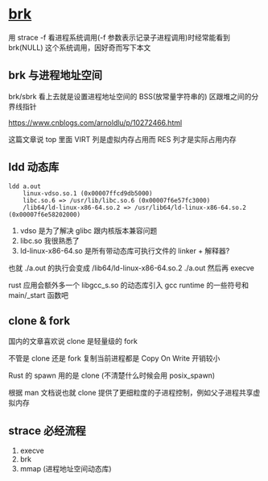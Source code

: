 # [brk](/2022/04/brk.md)

用 strace -f 看进程系统调用(-f 参数表示记录子进程调用)时经常能看到 brk(NULL) 这个系统调用，因好奇而写下本文

## brk 与进程地址空间

brk/sbrk 看上去就是设置进程地址空间的 BSS(放常量字符串的) 区跟堆之间的分界线指针

<https://www.cnblogs.com/arnoldlu/p/10272466.html>

这篇文章说 top 里面 VIRT 列是虚拟内存占用而 RES 列才是实际占用内存

## ldd 动态库

```
ldd a.out 
	linux-vdso.so.1 (0x00007ffcd9db5000)
	libc.so.6 => /usr/lib/libc.so.6 (0x00007f6e57fc3000)
	/lib64/ld-linux-x86-64.so.2 => /usr/lib64/ld-linux-x86-64.so.2 (0x00007f6e58202000)
```

1. vdso 是为了解决 glibc 跟内核版本兼容问题
2. libc.so 我很熟悉了
3. ld-linux-x86-64.so 是所有带动态库可执行文件的 linker + 解释器?

也就 ./a.out 的执行会变成 /lib64/ld-linux-x86-64.so.2 ./a.out 然后再 execve

rust 应用会额外多一个 libgcc_s.so 的动态库引入 gcc runtime 的一些符号和 main/_start 函数吧

## clone & fork

国内的文章喜欢说 clone 是轻量级的 fork

不管是 clone 还是 fork 复制当前进程都是 Copy On Write 开销较小

Rust 的 spawn 用的是 clone (不清楚什么时候会用 posix_spawn)

根据 man 文档说也就 clone 提供了更细粒度的子进程控制，例如父子进程共享虚拟内存

## strace 必经流程

1. execve
2. brk
3. mmap (进程地址空间动态库)
